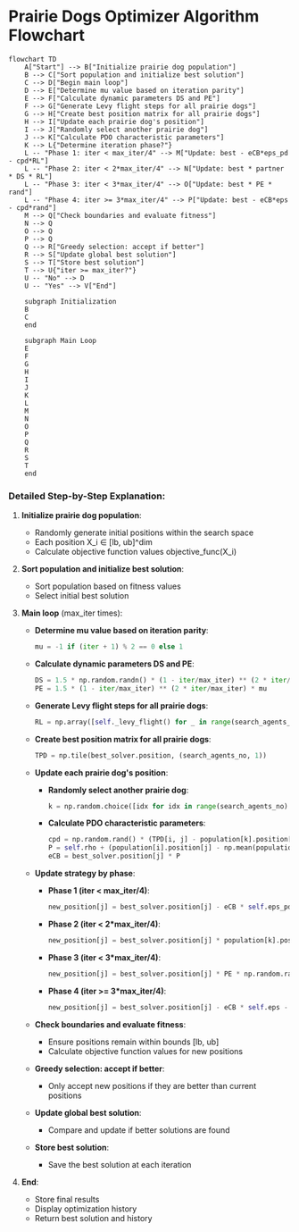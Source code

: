 # Prairie Dogs Optimizer Algorithm Flowchart

```mermaid
flowchart TD
    A["Start"] --> B["Initialize prairie dog population"]
    B --> C["Sort population and initialize best solution"]
    C --> D["Begin main loop"]
    D --> E["Determine mu value based on iteration parity"]
    E --> F["Calculate dynamic parameters DS and PE"]
    F --> G["Generate Levy flight steps for all prairie dogs"]
    G --> H["Create best position matrix for all prairie dogs"]
    H --> I["Update each prairie dog's position"]
    I --> J["Randomly select another prairie dog"]
    J --> K["Calculate PDO characteristic parameters"]
    K --> L{"Determine iteration phase?"}
    L -- "Phase 1: iter < max_iter/4" --> M["Update: best - eCB*eps_pd - cpd*RL"]
    L -- "Phase 2: iter < 2*max_iter/4" --> N["Update: best * partner * DS * RL"]
    L -- "Phase 3: iter < 3*max_iter/4" --> O["Update: best * PE * rand"]
    L -- "Phase 4: iter >= 3*max_iter/4" --> P["Update: best - eCB*eps - cpd*rand"]
    M --> Q["Check boundaries and evaluate fitness"]
    N --> Q
    O --> Q
    P --> Q
    Q --> R["Greedy selection: accept if better"]
    R --> S["Update global best solution"]
    S --> T["Store best solution"]
    T --> U{"iter >= max_iter?"}
    U -- "No" --> D
    U -- "Yes" --> V["End"]
    
    subgraph Initialization
    B
    C
    end
    
    subgraph Main Loop
    E
    F
    G
    H
    I
    J
    K
    L
    M
    N
    O
    P
    Q
    R
    S
    T
    end
```

### Detailed Step-by-Step Explanation:

1. **Initialize prairie dog population**:
   - Randomly generate initial positions within the search space
   - Each position X_i ∈ [lb, ub]^dim
   - Calculate objective function values objective_func(X_i)

2. **Sort population and initialize best solution**:
   - Sort population based on fitness values
   - Select initial best solution

3. **Main loop** (max_iter times):
   - **Determine mu value based on iteration parity**:
     ```python
     mu = -1 if (iter + 1) % 2 == 0 else 1
     ```

   - **Calculate dynamic parameters DS and PE**:
     ```python
     DS = 1.5 * np.random.randn() * (1 - iter/max_iter) ** (2 * iter/max_iter) * mu
     PE = 1.5 * (1 - iter/max_iter) ** (2 * iter/max_iter) * mu
     ```

   - **Generate Levy flight steps for all prairie dogs**:
     ```python
     RL = np.array([self._levy_flight() for _ in range(search_agents_no)])
     ```

   - **Create best position matrix for all prairie dogs**:
     ```python
     TPD = np.tile(best_solver.position, (search_agents_no, 1))
     ```

   - **Update each prairie dog's position**:
     * **Randomly select another prairie dog**:
       ```python
       k = np.random.choice([idx for idx in range(search_agents_no) if idx != i])
       ```
     * **Calculate PDO characteristic parameters**:
       ```python
       cpd = np.random.rand() * (TPD[i, j] - population[k].position[j]) / (TPD[i, j] + self.eps)
       P = self.rho + (population[i].position[j] - np.mean(population[i].position)) / (TPD[i, j] * (self.ub[j] - self.lb[j]) + self.eps)
       eCB = best_solver.position[j] * P
       ```

   - **Update strategy by phase**:
     * **Phase 1 (iter < max_iter/4)**:
       ```python
       new_position[j] = best_solver.position[j] - eCB * self.eps_pd - cpd * RL[i, j]
       ```
     * **Phase 2 (iter < 2*max_iter/4)**:
       ```python
       new_position[j] = best_solver.position[j] * population[k].position[j] * DS * RL[i, j]
       ```
     * **Phase 3 (iter < 3*max_iter/4)**:
       ```python
       new_position[j] = best_solver.position[j] * PE * np.random.rand()
       ```
     * **Phase 4 (iter >= 3*max_iter/4)**:
       ```python
       new_position[j] = best_solver.position[j] - eCB * self.eps - cpd * np.random.rand()
       ```

   - **Check boundaries and evaluate fitness**:
     * Ensure positions remain within bounds [lb, ub]
     * Calculate objective function values for new positions

   - **Greedy selection: accept if better**:
     * Only accept new positions if they are better than current positions

   - **Update global best solution**:
     * Compare and update if better solutions are found

   - **Store best solution**:
     * Save the best solution at each iteration

4. **End**:
   - Store final results
   - Display optimization history
   - Return best solution and history